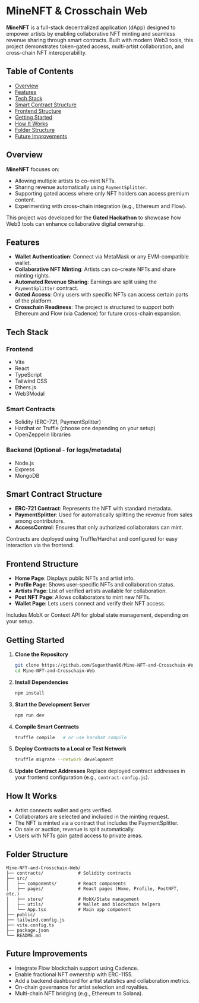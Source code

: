 # MineNFT & Crosschain Web

**MineNFT** is a full-stack decentralized application (dApp) designed to empower artists by enabling collaborative NFT minting and seamless revenue sharing through smart contracts. Built with modern Web3 tools, this project demonstrates token-gated access, multi-artist collaboration, and cross-chain NFT interoperability.

## Table of Contents

- [Overview](#overview)  
- [Features](#features)  
- [Tech Stack](#tech-stack)  
- [Smart Contract Structure](#smart-contract-structure)  
- [Frontend Structure](#frontend-structure)  
- [Getting Started](#getting-started)  
- [How It Works](#how-it-works)  
- [Folder Structure](#folder-structure)  
- [Future Improvements](#future-improvements)  

## Overview

**MineNFT** focuses on:
- Allowing multiple artists to co-mint NFTs.
- Sharing revenue automatically using `PaymentSplitter`.
- Supporting gated access where only NFT holders can access premium content.
- Experimenting with cross-chain integration (e.g., Ethereum and Flow).

This project was developed for the **Gated Hackathon** to showcase how Web3 tools can enhance collaborative digital ownership.

## Features

- **Wallet Authentication**: Connect via MetaMask or any EVM-compatible wallet.
- **Collaborative NFT Minting**: Artists can co-create NFTs and share minting rights.
- **Automated Revenue Sharing**: Earnings are split using the `PaymentSplitter` contract.
- **Gated Access**: Only users with specific NFTs can access certain parts of the platform.
- **Crosschain Readiness**: The project is structured to support both Ethereum and Flow (via Cadence) for future cross-chain expansion.

## Tech Stack

### Frontend
- Vite
- React
- TypeScript
- Tailwind CSS
- Ethers.js
- Web3Modal

### Smart Contracts
- Solidity (ERC-721, PaymentSplitter)
- Hardhat or Truffle (choose one depending on your setup)
- OpenZeppelin libraries

### Backend (Optional - for logs/metadata)
- Node.js
- Express
- MongoDB

## Smart Contract Structure

- **ERC-721 Contract**: Represents the NFT with standard metadata.
- **PaymentSplitter**: Used for automatically splitting the revenue from sales among contributors.
- **AccessControl**: Ensures that only authorized collaborators can mint.

Contracts are deployed using Truffle/Hardhat and configured for easy interaction via the frontend.

## Frontend Structure

- **Home Page**: Displays public NFTs and artist info.
- **Profile Page**: Shows user-specific NFTs and collaboration status.
- **Artists Page**: List of verified artists available for collaboration.
- **Post NFT Page**: Allows collaborators to mint new NFTs.
- **Wallet Page**: Lets users connect and verify their NFT access.

Includes MobX or Context API for global state management, depending on your setup.

## Getting Started

1. **Clone the Repository**
   ```bash
   git clone https://github.com/Suganthan96/Mine-NFT-and-Crosschain-Web.git
   cd Mine-NFT-and-Crosschain-Web
   ```

2. **Install Dependencies**
   ```bash
   npm install
   ```

3. **Start the Development Server**
   ```bash
   npm run dev
   ```

4. **Compile Smart Contracts**
   ```bash
   truffle compile   # or use hardhat compile
   ```

5. **Deploy Contracts to a Local or Test Network**
   ```bash
   truffle migrate --network development
   ```

6. **Update Contract Addresses**
   Replace deployed contract addresses in your frontend configuration (e.g., `contract-config.js`).

## How It Works

- Artist connects wallet and gets verified.
- Collaborators are selected and included in the minting request.
- The NFT is minted via a contract that includes the PaymentSplitter.
- On sale or auction, revenue is split automatically.
- Users with NFTs gain gated access to private areas.

## Folder Structure

```
Mine-NFT-and-Crosschain-Web/
├── contracts/             # Solidity contracts
├── src/
│   ├── components/        # React components
│   ├── pages/             # React pages (Home, Profile, PostNFT, etc.)
│   ├── store/             # MobX/State management
│   ├── utils/             # Wallet and blockchain helpers
│   └── App.tsx            # Main app component
├── public/
├── tailwind.config.js
├── vite.config.ts
├── package.json
└── README.md
```

## Future Improvements

- Integrate Flow blockchain support using Cadence.
- Enable fractional NFT ownership with ERC-1155.
- Add a backend dashboard for artist statistics and collaboration metrics.
- On-chain governance for artist selection and royalties.
- Multi-chain NFT bridging (e.g., Ethereum to Solana).
